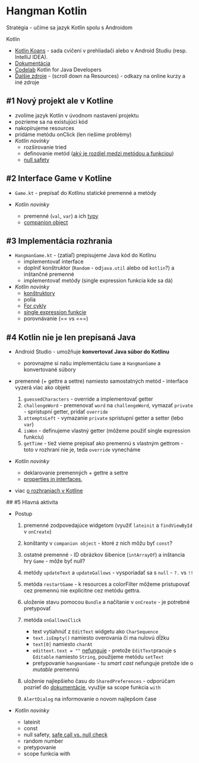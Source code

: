 # Hangman Kotlin

Stratégia - učíme sa jazyk Kotlin spolu s Androidom

Kotlin

* [Kotlin Koans](https://play.kotlinlang.org/koans/overview) - sada cvičení v prehliadači alebo v Android Studiu (resp. IntelliJ IDEA). 
* [Dokumentácia](https://kotlinlang.org/docs/home.html)
* [Codelab](https://developer.android.com/courses/pathways/kotlin-for-java#codelab-https://developer.android.com/codelabs/java-to-kotlin) Kotlin for Java Developers
* [Ďalšie zdroje](https://kotlinlang.org/education/) - (scroll down na Resources) - odkazy na online kurzy a iné zdroje



## #1 Nový projekt ale v Kotline

* zvolíme jazyk Kotlin v úvodnom nastavení projektu
* pozrieme sa na existujúci kód
* nakopírujeme resources
* pridáme metódu onClick (len riešime problémy)
* *Kotlin novinky*
  * rozširovanie tried
  * definovanie metód ([aký je rozdiel medzi metódou a funkciou](https://blog.kotlin-academy.com/kotlin-programmer-dictionary-function-vs-method-vs-procedure-c0216642ee87))
  * [null safety](https://kotlinlang.org/docs/null-safety.html)

## #2 Interface Game v Kotline 

* `Game.kt` - prepísať  do Kotlinu statické premenné a metódy

* *Kotlin novinky*
  * premenné (`val`, `var`) a ich [typy](https://kotlinlang.org/docs/basic-types.html)
  * [companion object](https://medium.com/swlh/kotlin-basics-of-companion-objects-a8422c96779b)

## #3 Implementácia rozhrania

* `HangmanGame.kt`  - (zatiaľ) prepisujeme Java kód do Kotlinu
  * implementovať interface
  * doplniť konštruktor (`Random` - od`java.util` alebo od `kotlin`?) a inštančné premenné
  * implementovať metódy (single expression funkcia kde sa dá)
* *Kotlin novinky*
  * [konštruktory](https://kotlinlang.org/docs/classes.html#constructors)
  * polia
  * [For cykly](https://kotlinlang.org/docs/control-flow.html#for-loops)
  * [single expression funkcie](https://kotlinlang.org/docs/functions.html#single-expression-functions)
  * porovnávanie (== vs ===)

## #4 Kotlin nie je len prepísaná Java

* Android Studio - umožňuje **konvertovať Java súbor do Kotlinu**
  * porovnajme si našu implementáciu `Game` a `HangmanGame` a konvertované súbory
* premenné (+ gettre a settre) namiesto samostatných metód - interface vyzerá viac ako objekt

  1. `guessedCharacters` - override a implementovať getter
  2. `challengeWord` - premenovať `word` na `challengeWord`, vymazať `private` - sprístupní getter, pridať `override`
  3. `attemptsLeft` - vymazanie `private` sprístupní getter a setter (lebo `var`)
  4. `isWon` - definujeme vlastný getter (môžeme použiť single expression funkciu)
  5. `getTime` - tiež vieme prepísať ako premennú s vlastným gettrom - toto v rozhraní nie je, teda `override` vynecháme
* *Kotlin novinky*

  * deklarovanie premenných + gettre a settre
  * [properties in interfaces](https://kotlinlang.org/docs/interfaces.html#properties-in-interfaces), 
* viac [o rozhraniach v Kotline](https://medium.com/mobile-app-development-publication/kotlin-made-interface-so-much-better-bbeaa59abdd7) 

## #5 Hlavná aktivita

* Postup
  1. premenné zodpovedajúce widgetom (využiť `lateinit` a `findViewById` v `onCreate`)

  2. konštanty v `companion object` - ktoré z nich môžu byť `const`?

  3. ostatné premenné - ID obrázkov šibenice (`intArrayOf`) a inštancia hry `Game` - môže byť null?

  4. metódy `updateText` a `updateGallows` -  vysporiadať sa s `null` - `?.` vs `!!`

  5. metóda `restartGame`  - k resources a colorFilter môžeme pristupovať cez premennú nie explicitne cez metódu gettra. 

  6. uloženie stavu pomocou `Bundle` a načítanie v `onCreate` - je potrebné pretypovať

  7. metóda `onGallowsClick`
     * text vytiahnúť z `EditText` widgetu ako `CharSequence`
     * `text.isEmpty()` namiesto overovania či ma nulovú dĺžku
     * `text[0]` namiesto `charAt`
     * `edittext.text = ""` [nefunguje](https://stackoverflow.com/questions/37374075/how-does-kotlin-property-access-syntax-work-for-java-classes-i-e-edittext-sett/37374301#37374301) - pretože `EditText`pracuje s `Editable` namiesto `String`, použijeme metódu `setText`
     * pretypovanie `hangmanGame` - tu *smart cast* nefunguje pretože ide o *mutable* premennú
     
  8. uloženie najlepšieho času do `SharedPreferences` - odporúčam pozrieť do [dokumentácie](https://developer.android.com/training/data-storage/shared-preferences#WriteSharedPreference), využije sa scope funkcia `with`

  9. `AlertDialog` na informovanie o novom najlepšom čase

* *Kotlin novinky*
  * lateinit
  * const
  * null safety, [safe call vs. null check](https://agrawalsuneet.github.io/blogs/safe-calls-vs-null-checks-in-kotlin/)
  * random number
  * pretypovanie
  * scope funkcia with
